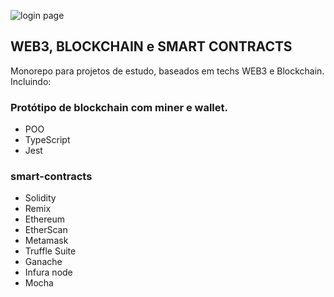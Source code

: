 ![login page](https://hbr.org/resources/images/article_assets/2022/04/01-BI_WEB3_STACKPOLE_HERO-1900x827.jpg)
## WEB3, BLOCKCHAIN e SMART CONTRACTS
Monorepo para projetos de estudo, baseados em techs WEB3 e Blockchain. Incluindo: 
### Protótipo de blockchain com miner e wallet.
- POO
- TypeScript
- Jest

### smart-contracts
- Solidity
- Remix
- Ethereum
- EtherScan
- Metamask
- Truffle Suite
- Ganache
- Infura node
- Mocha
